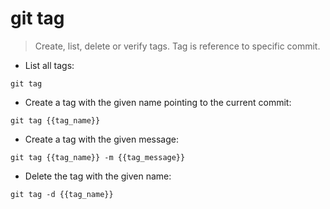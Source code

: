 # git tag

> Create, list, delete or verify tags.
> Tag is reference to specific commit.

- List all tags:

`git tag`

- Create a tag with the given name pointing to the current commit:

`git tag {{tag_name}}`

- Create a tag with the given message:

`git tag {{tag_name}} -m {{tag_message}}`

- Delete the tag with the given name:

`git tag -d {{tag_name}}`
